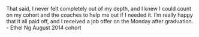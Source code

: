 That said, I never felt completely out of my depth, and I knew I could count
on my cohort and the coaches to help me out if I needed it. I’m really happy
that it all paid off, and I received a job offer on the Monday after
graduation. - Ethel Ng August 2014 cohort

